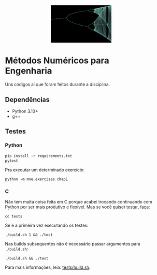 <br />
<div align="center">
  <a href="docs/bifurcacao.png">
    <img src="docs/bifurcacao.png" alt="Logo" width="200">
  </a>
</div>

# Métodos Numéricos para Engenharia

Uns códigos aí que foram feitos durante a disciplina.

## Dependências 

- Python 3.10+
- g++

## Testes

### Python

    pip install -r requirements.txt
    pytest

Pra executar um determinado exercício:

    python -m mne.exercises.chap1

### C
Não tem muita coisa feita em C porque acabei trocando continuando com Python por 
ser mais produtivo e flexível. Mas se você quiser testar, faça:

    cd tests

Se é a primeira vez executando os testes:

    ./build.sh 1 && ./test

Nas builds subsequentes não é necessário passar argumentos para `./build.sh`:

    ./build.sh && ./test

Para mais informações, leia: [tests/build.sh](tests/build.sh).
